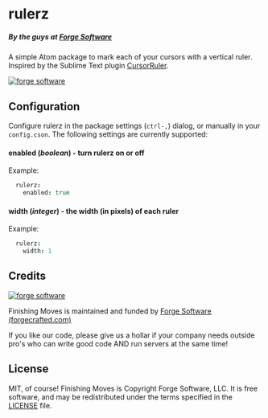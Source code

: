 # rulerz

##### By the guys at [Forge Software](http://www.forgecrafted.com/)

A simple Atom package to mark each of your cursors with a vertical ruler. Inspired by the Sublime Text plugin [CursorRuler](https://github.com/icylace/CursorRuler).

[![forge software](https://cloud.githubusercontent.com/assets/281467/5994471/d3648c72-aa42-11e4-8916-bdd4705ed55c.gif)](http://www.forgecrafted.com)

## Configuration

Configure rulerz in the package settings (`ctrl-,`) dialog, or manually in your `config.cson`. The following settings are currently supported:

#### enabled (*boolean*) - turn rulerz on or off

Example:

```coffee
  rulerz:
    enabled: true
```

#### width (*integer*) - the width (in pixels) of each ruler

Example:

```coffee
  rulerz:
    width: 1
```

## Credits

[![forge software](http://www.forgecrafted.com/logo.png)](http://www.forgecrafted.com)

Finishing Moves is maintained and funded by [Forge Software (forgecrafted.com)](http://www.forgecrafted.com)

If you like our code, please give us a hollar if your company needs outside pro's who can write good code AND run servers at the same time!

## License

MIT, of course! Finishing Moves is Copyright Forge Software, LLC. It is free software, and may be redistributed under the terms specified in the [LICENSE](LICENSE.md) file.
